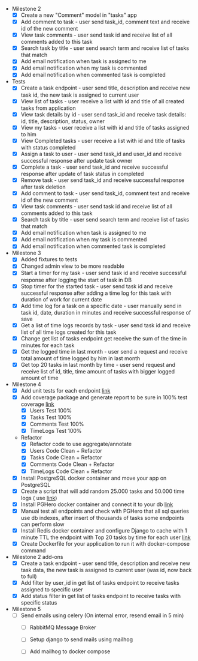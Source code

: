 - Milestone 2
  - [x] Create a new "Comment" model in "tasks" app
  - [x] Add comment to task - user send task_id, comment text and receive id of the new comment
  - [x] View task comments - user send task id and receive list of all comments added to this task
  - [x] Search task by title - user send search term and receive list of tasks that match
  - [x] Add email notification when task is assigned to me
  - [x] Add email notification when my task is commented
  - [x] Add email notification when commented task is completed
- Tests
  - [x] Create a task endpoint - user send title, description and receive new task id, the new task is assigned to current user
  - [x] View list of tasks - user receive a list with id and title of all created tasks from application
  - [x] View task details by id - user send task_id and receive task details: id, title, description, status, owner
  - [x] View my tasks - user receive a list with id and title of tasks assigned to him
  - [x] View Completed tasks - user receive a list with id and title of tasks with status completed
  - [x] Assign a task to user - user send task_id and user_id and receive successful response after update task owner
  - [x] Complete a task - user send task_id and receive successful response after update of task status in completed
  - [x] Remove task - user send task_id and receive successful response after task deletion
  - [x] Add comment to task - user send task_id, comment text and receive id of the new comment
  - [x] View task comments - user send task id and receive list of all comments added to this task
  - [x] Search task by title - user send search term and receive list of tasks that match
  - [x] Add email notification when task is assigned to me
  - [x] Add email notification when my task is commented
  - [x] Add email notification when commented task is completed

- Milestone 3
  - [x] Added fixtures to tests
  - [x] Changed admin view to be more readable
  - [x] Start a timer for my task - user send task id and receive successful response after logging the start of task in DB
  - [x] Stop timer for the started task - user send task id and receive successful response after adding a time log for this task with duration of work for current date
  - [x] Add time log for a task on a specific date - user manually send in task id, date, duration in minutes and receive successful response of save
  - [x] Get a list of time logs records by task - user send task id and receive list of all time logs created for this task
  - [x] Change get list of tasks endpoint get receive the sum of the time in minutes for each task
  - [x] Get the logged time in last month - user send a request and receive total amount of time logged by him in last month
  - [x] Get top 20 tasks in last month by time - user send request and receive list of id, title, time amount of tasks with bigger logged amount of time

- Milestone 4
  - [x] Add unit tests for each endpoint [link](https://www.django-rest-framework.org/api-guide/testing/)
  - [x] Add coverage package and generate report to be sure in 100% test coverage [link](https://docs.djangoproject.com/en/4.2/topics/testing/advanced/#integration-with-coverage-py)
    - [x] Users Test 100%
    - [x] Tasks Test 100%
    - [x] Comments Test 100%
    - [x] TimeLogs Test 100%
  - Refactor
    - [x] Refactor code to use aggregate/annotate
    - [x] Users Code Clean + Refactor
    - [x] Tasks Code Clean + Refactor
    - [x] Comments Code Clean + Refactor
    - [x] TimeLogs Code Clean + Refactor
  - [x] Install PostgreSQL docker container and move your app on PostgreSQL
  - [x] Create a script that will add random 25.000 tasks and 50.000 time logs ( use [link](https://docs.djangoproject.com/en/4.2/howto/custom-management-commands/))
  - [x] Install PGHero docker container and connect it to your db [link](https://github.com/ankane/pghero/blob/master/guides/Docker.md)
  - [x] Manual test all endpoints and check with PGHero that all sql queries use db indexes, after insert of thousands of tasks some endpoints can perform slow
  - [x] Install Redis docker container and configure Django to cache with 1 minute TTL the endpoint with Top 20 tasks by time for each user [link](https://github.com/jazzband/django-redis)
  - [x] Create Dockerfile for your application to run it with docker-compose command
- Milestone 2 add-ons
  - [x] Create a task endpoint - user send title, description and receive new task data, the new task is assigned to current user (was id, now back to full)
  - [x] Add filter by user_id in get list of tasks endpoint to receive tasks assigned to specific user
  - [x] Add status filter in get list of tasks endpoint to receive tasks with specific status
- Milestone 5
  - [ ] Send emails using celery (On internal error, resend email in 5 min)
    - [ ] RabbitMQ Message Broker
    - [ ] Setup django to send mails using mailhog
    - [ ] Add mailhog to docker compose
    